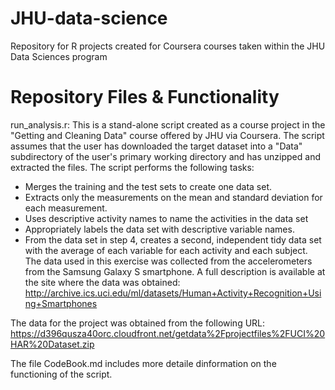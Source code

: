 JHU-data-science
================

Repository for R projects created for Coursera courses taken within the JHU Data Sciences program


Repository Files & Functionality
================================
run_analysis.r:  This is a stand-alone script created as a course project in the "Getting and Cleaning Data" course offered by JHU via Coursera.  The script assumes that the user has downloaded the target dataset into a "Data" subdirectory of the user's primary working directory and has unzipped and extracted the files.  The script performs the following tasks:
- Merges the training and the test sets to create one data set.
- Extracts only the measurements on the mean and standard deviation for each measurement. 
- Uses descriptive activity names to name the activities in the data set
- Appropriately labels the data set with descriptive variable names. 
- From the data set in step 4, creates a second, independent tidy data set with the average of each variable for each activity and each subject.
The data used in this exercise was collected from the accelerometers from the Samsung Galaxy S smartphone. A full description is available at the site where the data was obtained: 
http://archive.ics.uci.edu/ml/datasets/Human+Activity+Recognition+Using+Smartphones 

The data for the project was obtained from the following URL:
https://d396qusza40orc.cloudfront.net/getdata%2Fprojectfiles%2FUCI%20HAR%20Dataset.zip

The file CodeBook.md includes more detaile dinformation on the functioning of the script.
